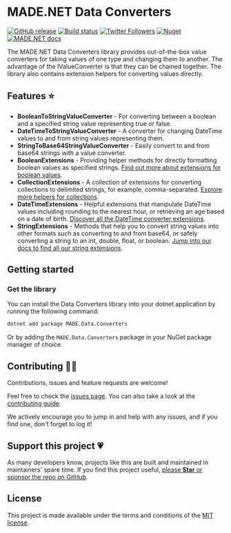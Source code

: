 # MADE.NET Data Converters

[![GitHub release](https://img.shields.io/github/release/MADE-Apps/MADE.NET.svg)](https://github.com/MADE-Apps/MADE.NET/releases)
[![Build status](https://github.com/MADE-Apps/MADE.NET/actions/workflows/ci.yml/badge.svg?branch=main)](https://github.com/MADE-Apps/MADE.NET/actions/workflows/ci.yml)
[![Twitter Followers](https://img.shields.io/twitter/follow/jamesmcroft?label=follow%20%40jamesmcroft&style=flat)](https://twitter.com/jamesmcroft)
[![Nuget](https://img.shields.io/nuget/v/MADE.Data.Converters.svg)](https://www.nuget.org/packages/MADE.Data.Converters)
[![MADE.NET docs](https://img.shields.io/badge/docs-MADE.NET-blue.svg)](https://made-apps.github.io/MADE.NET/)

The MADE.NET Data Converters library provides out-of-the-box value converters for taking values of one type and changing them to another. The advantage of the IValueConverter is that they can be chained together. The library also contains extension helpers for converting values directly.

## Features ⭐

- **BooleanToStringValueConverter** - For converting between a boolean and a specified string value representing true or false.
- **DateTimeToStringValueConverter** - A converter for changing DateTime values to and from string values representing them.
- **StringToBase64StringValueConverter** - Easily convert to and from base64 strings with a value converter.
- **BooleanExtensions** - Providing helper methods for directly formatting boolean values as specified strings. [Find out more about extensions for boolean values](https://made-apps.github.io/MADE.NET/api/MADE.Data.Converters.Extensions.BooleanExtensions.html).
- **CollectionExtensions** - A collection of extensions for converting collections to delimited strings, for example, comma-separated. [Explore more helpers for collections](https://made-apps.github.io/MADE.NET/api/MADE.Data.Converters.Extensions.CollectionExtensions.html).
- **DateTimeExtensions** - Helpful extensions that manipulate DateTime values including rounding to the nearest hour, or retrieving an age based on a date of birth. [Discover all the DateTime converter extensions](https://made-apps.github.io/MADE.NET/api/MADE.Data.Converters.Extensions.DateTimeExtensions.html).
- **StringExtensions** - Methods that help you to convert string values into other formats such as converting to and from base64, or safely converting a string to an int, double, float, or boolean. [Jump into our docs to find all our string extensions](https://made-apps.github.io/MADE.NET/api/MADE.Data.Converters.Extensions.StringExtensions.html).

## Getting started

### Get the library

You can install the Data Converters library into your dotnet application by running the following command:

```bash
dotnet add package MADE.Data.Converters
```

Or by adding the `MADE.Data.Converters` package in your NuGet package manager of choice.

## Contributing 🤝🏻

Contributions, issues and feature requests are welcome!

Feel free to check the [issues page](https://github.com/MADE-Apps/MADE.NET/issues). You can also take a look at the [contributing guide](https://github.com/MADE-Apps/MADE.NET/blob/main/CONTRIBUTING.md).

We actively encourage you to jump in and help with any issues, and if you find one, don't forget to log it!

## Support this project 💗

As many developers know, projects like this are built and maintained in maintainers' spare time. If you find this project useful, [please **Star** or sponsor the repo on GitHub](https://github.com/MADE-Apps/MADE.NET).

## License

This project is made available under the terms and conditions of the [MIT license](LICENSE).
